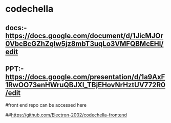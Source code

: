 # codechella
## docs:- https://docs.google.com/document/d/1JicMJOr0VbcBcGZhZqlw5jz8mbT3uqLo3VMFQBMcEHI/edit
## PPT:- https://docs.google.com/presentation/d/1a9AxF1RwOO73enHWruQBJXl_TBjEHovNrHztUV772R0/edit

#front end repo can be accessed here

##https://github.com/Electron-2002/codechella-frontend
